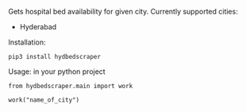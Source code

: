 Gets hospital bed availability for given city. Currently supported cities:

* Hyderabad

Installation:

```
pip3 install hydbedscraper
```

Usage: in your python project

```
from hydbedscraper.main import work

work("name_of_city")
```
